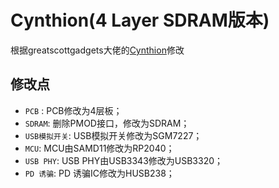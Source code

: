 # Cynthion(4 Layer SDRAM版本)

根据greatscottgadgets大佬的[Cynthion](https://github.com/greatscottgadgets/cynthion-hardware)修改

## 修改点

* `PCB`  : PCB修改为4层板；  
* `SDRAM`: 删除PMOD接口，修改为SDRAM；   
* `USB模拟开关`: USB模拟开关修改为SGM7227；   
* `MCU`: MCU由SAMD11修改为RP2040；   
* `USB PHY`: USB PHY由USB3343修改为USB3320；   
* `PD 诱骗`: PD 诱骗IC修改为HUSB238；  
